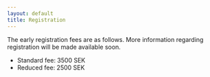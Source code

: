 ```yaml
---
layout: default
title: Registration
---
```


The early registration fees are as follows. More information regarding registration will be made available soon.

 - Standard fee: 3500 SEK
 - Reduced fee: 2500 SEK
